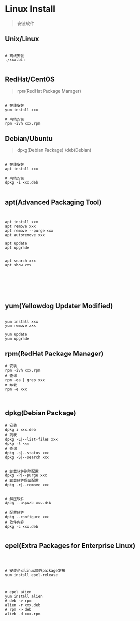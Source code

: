 # Linux Install

> 安装软件


## Unix/Linux

```

# 离线安装
./xxx.bin


```

## RedHat/CentOS

> rpm(RedHat Package Manager)

```

# 在线安装
yum install xxx

# 离线安装
rpm -ivh xxx.rpm

```



## Debian/Ubuntu

> dpkg(Debian Package) /deb(Debian)

```

# 在线安装
apt install xxx

# 离线安装
dpkg -i xxx.deb


```

## apt(Advanced Packaging Tool)

```

 
apt install xxx
apt remove xxx
apt remove --purge xxx
apt autoremove xxx

apt update
apt upgrade


apt search xxx
apt show xxx







```

## yum(Yellowdog Updater Modified)



```

yum install xxx
yum remove xxx

yum update
yum upgrade

```

## rpm(RedHat Package Manager)

```
# 安装
rpm -ivh xxx.rpm
# 查询
rpm -qa | grep xxx
# 卸载
rpm -e xxx



```







## dpkg(Debian Package)

```
# 安装
dpkg i xxx.deb
# 列表
dpkg -L|--list-files xxx
dpkg -l xxx
# 查询
dpkg -s|--status xxx
dpkg -S|--search xxx


# 卸载软件删除配置
dpkg -P|--purge xxx
# 卸载软件保留配置
dpkg -r|--remove xxx


# 解压软件
dpkg --unpack xxx.deb

# 配置软件
dpkg --configure xxx
# 软件内容
dpkg -c xxx.deb


```


## epel(Extra Packages for Enterprise Linux)

```



# 安装企业linux额外package发布
yum install epel-release



# epel alien
yum install alien
# deb -> rpm
alien -r xxx.deb
# rpm -> deb
alieb -d xxx.rpm


```
